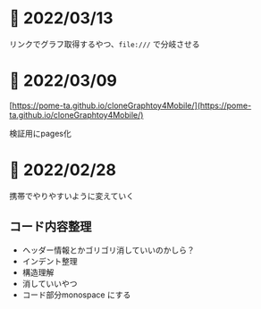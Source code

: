 # 📝 2022/03/13


リンクでグラフ取得するやつ、`file:///` で分岐させる



# 📝 2022/03/09

[https://pome-ta.github.io/cloneGraphtoy4Mobile/](https://pome-ta.github.io/cloneGraphtoy4Mobile/)


検証用にpages化

# 📝 2022/02/28


携帯でやりやすいように変えていく


## コード内容整理


- ヘッダー情報とかゴリゴリ消していいのかしら？
- インデント整理
- 構造理解
- 消していいやつ
- コード部分monospace にする
